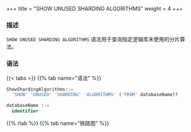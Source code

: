 +++
title = "SHOW UNUSED SHARDING ALGORITHMS"
weight = 4
+++

### 描述

`SHOW UNUSED SHARDING ALGORITHMS` 语法用于查询指定逻辑库未使用的分片算法。

### 语法

{{< tabs >}}
{{% tab name="语法" %}}
```sql
ShowShardingAlgorithms::=
  'SHOW' 'UNUSED' 'SHARDING' 'ALGORITHMS' ('FROM' databaseName)?

databaseName ::=
  identifier
```
{{% /tab %}}
{{% tab name="铁路图" %}}
<iframe frameborder="0" name="diagram" id="diagram" width="100%" height="100%"></iframe>
{{% /tab %}}
{{< /tabs >}}

### 补充说明

- 未指定 `databaseName` 时，默认是当前使用的 `DATABASE`。 如果也未使用 `DATABASE` 则会提示 `No database selected`。

### 返回值说明

| 列     | 说明     |
|-------|--------|
| name  | 分片算法名称 |
| type  | 分片算法类型 |
| props | 分片算法参数 |

### 示例

- 查询指定逻辑库未使用的分片算法

```sql
SHOW UNUSED SHARDING ALGORITHMS;
```

```sql
mysql> SHOW UNUSED SHARDING ALGORITHMS;
+---------------+--------+-----------------------------------------------------+
| name          | type   | props                                               |
+---------------+--------+-----------------------------------------------------+
| t1_inline     | INLINE | algorithm-expression=t_order_${order_id % 2}        |
+---------------+--------+-----------------------------------------------------+
1 row in set (0.01 sec)
```

### 保留字

`SHOW`、`UNUSED`、`SHARDING`、`ALGORITHMS`、`FROM`

### 相关链接

- [保留字](/cn/user-manual/shardingsphere-proxy/distsql/syntax/reserved-word/)
